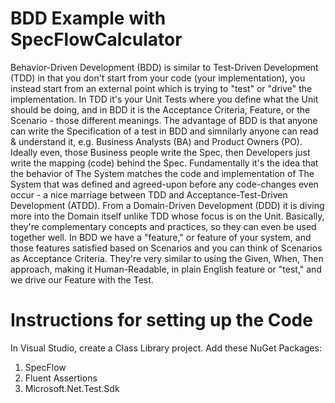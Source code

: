 # BDD Example with SpecFlowCalculator
Behavior-Driven Development (BDD) is similar to Test-Driven Development (TDD) in that you don't start from your code (your implementation), you instead start from an external point which is trying to "test" or "drive" the implementation.  In TDD it's your Unit Tests where you define what the Unit should be doing, and in BDD it is the Acceptance Criteria, Feature, or the Scenario - those different meanings.  The advantage of BDD is that anyone can write the Specification of a test in BDD and simnilarly anyone can read & understand it, e.g. Business Analysts (BA) and Product Owners (PO).  Ideally even, those Business people write the Spec, then Developers just write the mapping (code) behind the Spec.  Fundamentally it's the idea that the behavior of The System matches the code and implementation of The System that was defined and agreed-upon before any code-changes even occur - a nice marriage between TDD and Acceptance-Test-Driven Development (ATDD).  From a Domain-Driven Development (DDD) it is diving more into the Domain itself unlike TDD whose focus is on the Unit.  Basically, they're complementary concepts and practices, so they can even be used together well.  In BDD we have a "feature," or feature of your system, and those features satisfied based on Scenarios and you can think of Scenarios as Acceptance Criteria.  They're very similar to using the Given, When, Then approach, making it Human-Readable, in plain English feature or "test," and we drive our Feature with the Test.  

# Instructions for setting up the Code
In Visual Studio, create a Class Library project. 
Add these NuGet Packages:
1. SpecFlow
2. Fluent Assertions
3. Microsoft.Net.Test.Sdk

